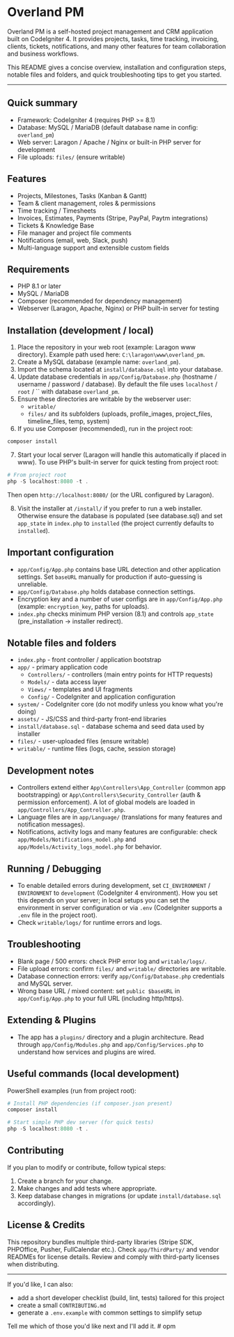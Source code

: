 # Overland PM

Overland PM is a self-hosted project management and CRM application built on CodeIgniter 4. It provides projects, tasks, time tracking, invoicing, clients, tickets, notifications, and many other features for team collaboration and business workflows.

This README gives a concise overview, installation and configuration steps, notable files and folders, and quick troubleshooting tips to get you started.

---

## Quick summary
- Framework: CodeIgniter 4 (requires PHP >= 8.1)
- Database: MySQL / MariaDB (default database name in config: `overland_pm`)
- Web server: Laragon / Apache / Nginx or built-in PHP server for development
- File uploads: `files/` (ensure writable)

## Features
- Projects, Milestones, Tasks (Kanban & Gantt)
- Team & client management, roles & permissions
- Time tracking / Timesheets
- Invoices, Estimates, Payments (Stripe, PayPal, Paytm integrations)
- Tickets & Knowledge Base
- File manager and project file comments
- Notifications (email, web, Slack, push)
- Multi-language support and extensible custom fields

## Requirements
- PHP 8.1 or later
- MySQL / MariaDB
- Composer (recommended for dependency management)
- Webserver (Laragon, Apache, Nginx) or PHP built-in server for testing

## Installation (development / local)
1. Place the repository in your web root (example: Laragon www directory). Example path used here: `C:\laragon\www\overland_pm`.
2. Create a MySQL database (example name: `overland_pm`).
3. Import the schema located at `install/database.sql` into your database.
4. Update database credentials in `app/Config/Database.php` (hostname / username / password / database). By default the file uses `localhost` / `root` / `` with database `overland_pm`.
5. Ensure these directories are writable by the webserver user:
   - `writable/`
   - `files/` and its subfolders (uploads, profile_images, project_files, timeline_files, temp, system)
6. If you use Composer (recommended), run in the project root:

```powershell
composer install
```

7. Start your local server (Laragon will handle this automatically if placed in www). To use PHP's built-in server for quick testing from project root:

```powershell
# From project root
php -S localhost:8080 -t .
```

Then open `http://localhost:8080/` (or the URL configured by Laragon).

8. Visit the installer at `/install/` if you prefer to run a web installer. Otherwise ensure the database is populated (see database.sql) and set `app_state` in `index.php` to `installed` (the project currently defaults to `installed`).

## Important configuration
- `app/Config/App.php` contains base URL detection and other application settings. Set `baseURL` manually for production if auto-guessing is unreliable.
- `app/Config/Database.php` holds database connection settings.
- Encryption key and a number of user configs are in `app/Config/App.php` (example: `encryption_key`, paths for uploads).
- `index.php` checks minimum PHP version (8.1) and controls `app_state` (pre_installation → installer redirect).

## Notable files and folders
- `index.php` - front controller / application bootstrap
- `app/` - primary application code
  - `Controllers/` - controllers (main entry points for HTTP requests)
  - `Models/` - data access layer
  - `Views/` - templates and UI fragments
  - `Config/` - CodeIgniter and application configuration
- `system/` - CodeIgniter core (do not modify unless you know what you're doing)
- `assets/` - JS/CSS and third-party front-end libraries
- `install/database.sql` - database schema and seed data used by installer
- `files/` - user-uploaded files (ensure writable)
- `writable/` - runtime files (logs, cache, session storage)

## Development notes
- Controllers extend either `App\Controllers\App_Controller` (common app bootstrapping) or `App\Controllers\Security_Controller` (auth & permission enforcement). A lot of global models are loaded in `app/Controllers/App_Controller.php`.
- Language files are in `app/Language/` (translations for many features and notification messages).
- Notifications, activity logs and many features are configurable: check `app/Models/Notifications_model.php` and `app/Models/Activity_logs_model.php` for behavior.

## Running / Debugging
- To enable detailed errors during development, set `CI_ENVIRONMENT` / `ENVIRONMENT` to `development` (CodeIgniter 4 environment). How you set this depends on your server; in local setups you can set the environment in server configuration or via `.env` (CodeIgniter supports a `.env` file in the project root).
- Check `writable/logs/` for runtime errors and logs.

## Troubleshooting
- Blank page / 500 errors: check PHP error log and `writable/logs/`.
- File upload errors: confirm `files/` and `writable/` directories are writable.
- Database connection errors: verify `app/Config/Database.php` credentials and MySQL server.
- Wrong base URL / mixed content: set `public $baseURL` in `app/Config/App.php` to your full URL (including http/https).

## Extending & Plugins
- The app has a `plugins/` directory and a plugin architecture. Read through `app/Config/Modules.php` and `app/Config/Services.php` to understand how services and plugins are wired.

## Useful commands (local development)
PowerShell examples (run from project root):

```powershell
# Install PHP dependencies (if composer.json present)
composer install

# Start simple PHP dev server (for quick tests)
php -S localhost:8080 -t .
```

## Contributing
If you plan to modify or contribute, follow typical steps:
1. Create a branch for your change.
2. Make changes and add tests where appropriate.
3. Keep database changes in migrations (or update `install/database.sql` accordingly).

## License & Credits
This repository bundles multiple third-party libraries (Stripe SDK, PHPOffice, Pusher, FullCalendar etc.). Check `app/ThirdParty/` and vendor READMEs for license details. Review and comply with third-party licenses when distributing.

---

If you'd like, I can also:
- add a short developer checklist (build, lint, tests) tailored for this project
- create a small `CONTRIBUTING.md`
- generate a `.env.example` with common settings to simplify setup

Tell me which of those you'd like next and I'll add it.
#   o p m  
 